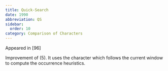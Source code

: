 ```yaml
---
title: Quick-Search
date: 1990
abbreviation: QS
sidebar:
  order: 10
category: Comparison of Characters
---
```


Appeared in [96]

Improvement of (5). It uses the character which follows the current window to compute the occurrence heuristics.
